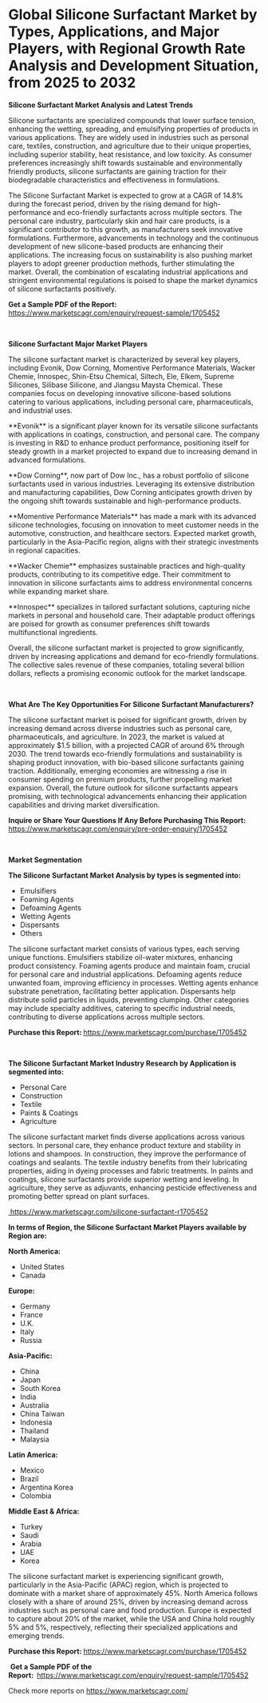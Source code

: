 <p><h1>Global Silicone Surfactant Market by Types, Applications, and Major Players, with Regional Growth Rate Analysis and Development Situation, from 2025 to 2032</h1></p><p><strong>Silicone Surfactant Market Analysis and Latest Trends</strong></p>
<p><p>Silicone surfactants are specialized compounds that lower surface tension, enhancing the wetting, spreading, and emulsifying properties of products in various applications. They are widely used in industries such as personal care, textiles, construction, and agriculture due to their unique properties, including superior stability, heat resistance, and low toxicity. As consumer preferences increasingly shift towards sustainable and environmentally friendly products, silicone surfactants are gaining traction for their biodegradable characteristics and effectiveness in formulations.</p><p>The Silicone Surfactant Market is expected to grow at a CAGR of 14.8% during the forecast period, driven by the rising demand for high-performance and eco-friendly surfactants across multiple sectors. The personal care industry, particularly skin and hair care products, is a significant contributor to this growth, as manufacturers seek innovative formulations. Furthermore, advancements in technology and the continuous development of new silicone-based products are enhancing their applications. The increasing focus on sustainability is also pushing market players to adopt greener production methods, further stimulating the market. Overall, the combination of escalating industrial applications and stringent environmental regulations is poised to shape the market dynamics of silicone surfactants positively.</p></p>
<p><strong>Get a Sample PDF of the Report:&nbsp;</strong> <a href="https://www.marketscagr.com/enquiry/request-sample/1705452?utm_campaign=3452&utm_medium=2&utm_source=Github&utm_content=ia&utm_term=27032025&utm_id=silicone-surfactant">https://www.marketscagr.com/enquiry/request-sample/1705452</a></p>
<p>&nbsp;</p>
<p><strong>Silicone Surfactant Major Market Players</strong></p>
<p><p>The silicone surfactant market is characterized by several key players, including Evonik, Dow Corning, Momentive Performance Materials, Wacker Chemie, Innospec, Shin-Etsu Chemical, Siltech, Ele, Elkem, Supreme Silicones, Silibase Silicone, and Jiangsu Maysta Chemical. These companies focus on developing innovative silicone-based solutions catering to various applications, including personal care, pharmaceuticals, and industrial uses.</p><p>**Evonik** is a significant player known for its versatile silicone surfactants with applications in coatings, construction, and personal care. The company is investing in R&D to enhance product performance, positioning itself for steady growth in a market projected to expand due to increasing demand in advanced formulations.</p><p>**Dow Corning**, now part of Dow Inc., has a robust portfolio of silicone surfactants used in various industries. Leveraging its extensive distribution and manufacturing capabilities, Dow Corning anticipates growth driven by the ongoing shift towards sustainable and high-performance products.</p><p>**Momentive Performance Materials** has made a mark with its advanced silicone technologies, focusing on innovation to meet customer needs in the automotive, construction, and healthcare sectors. Expected market growth, particularly in the Asia-Pacific region, aligns with their strategic investments in regional capacities.</p><p>**Wacker Chemie** emphasizes sustainable practices and high-quality products, contributing to its competitive edge. Their commitment to innovation in silicone surfactants aims to address environmental concerns while expanding market share.</p><p>**Innospec** specializes in tailored surfactant solutions, capturing niche markets in personal and household care. Their adaptable product offerings are poised for growth as consumer preferences shift towards multifunctional ingredients.</p><p>Overall, the silicone surfactant market is projected to grow significantly, driven by increasing applications and demand for eco-friendly formulations. The collective sales revenue of these companies, totaling several billion dollars, reflects a promising economic outlook for the market landscape.</p></p>
<p>&nbsp;</p>
<p><strong>What Are The Key Opportunities For Silicone Surfactant Manufacturers?</strong></p>
<p><p>The silicone surfactant market is poised for significant growth, driven by increasing demand across diverse industries such as personal care, pharmaceuticals, and agriculture. In 2023, the market is valued at approximately $1.5 billion, with a projected CAGR of around 6% through 2030. The trend towards eco-friendly formulations and sustainability is shaping product innovation, with bio-based silicone surfactants gaining traction. Additionally, emerging economies are witnessing a rise in consumer spending on premium products, further propelling market expansion. Overall, the future outlook for silicone surfactants appears promising, with technological advancements enhancing their application capabilities and driving market diversification.</p></p>
<p><strong>Inquire or Share Your Questions If Any Before Purchasing This Report:</strong> <a href="https://www.marketscagr.com/enquiry/pre-order-enquiry/1705452?utm_campaign=3452&utm_medium=2&utm_source=Github&utm_content=ia&utm_term=27032025&utm_id=silicone-surfactant">https://www.marketscagr.com/enquiry/pre-order-enquiry/1705452</a></p>
<p>&nbsp;</p>
<p><strong>Market Segmentation</strong></p>
<p><strong>The Silicone Surfactant Market Analysis by types is segmented into:</strong></p>
<p><ul><li>Emulsifiers</li><li>Foaming Agents</li><li>Defoaming Agents</li><li>Wetting Agents</li><li>Dispersants</li><li>Others</li></ul></p>
<p><p>The silicone surfactant market consists of various types, each serving unique functions. Emulsifiers stabilize oil-water mixtures, enhancing product consistency. Foaming agents produce and maintain foam, crucial for personal care and industrial applications. Defoaming agents reduce unwanted foam, improving efficiency in processes. Wetting agents enhance substrate penetration, facilitating better application. Dispersants help distribute solid particles in liquids, preventing clumping. Other categories may include specialty additives, catering to specific industrial needs, contributing to diverse applications across multiple sectors.</p></p>
<p><strong>Purchase this Report:&nbsp;</strong><a href="https://www.marketscagr.com/purchase/1705452?utm_campaign=3452&utm_medium=2&utm_source=Github&utm_content=ia&utm_term=27032025&utm_id=silicone-surfactant">https://www.marketscagr.com/purchase/1705452</a></p>
<p>&nbsp;</p>
<p><strong>The Silicone Surfactant Market Industry Research by Application is segmented into:</strong></p>
<p><ul><li>Personal Care</li><li>Construction</li><li>Textile</li><li>Paints & Coatings</li><li>Agriculture</li></ul></p>
<p><p>The silicone surfactant market finds diverse applications across various sectors. In personal care, they enhance product texture and stability in lotions and shampoos. In construction, they improve the performance of coatings and sealants. The textile industry benefits from their lubricating properties, aiding in dyeing processes and fabric treatments. In paints and coatings, silicone surfactants provide superior wetting and leveling. In agriculture, they serve as adjuvants, enhancing pesticide effectiveness and promoting better spread on plant surfaces.</p></p>
<p><a href="https://www.marketscagr.com/silicone-surfactant-r1705452?utm_campaign=3452&utm_medium=2&utm_source=Github&utm_content=ia&utm_term=27032025&utm_id=silicone-surfactant">&nbsp;https://www.marketscagr.com/silicone-surfactant-r1705452</a></p>
<p><strong>In terms of Region, the Silicone Surfactant Market Players available by Region are:</strong></p>
<p>
    <p> <strong> North America: </strong>
        <ul>
            <li>United States</li>
            <li>Canada</li>
        </ul>
        </p> 
    <p> <strong> Europe: </strong>
        <ul>
            <li>Germany</li>
            <li>France</li>
            <li>U.K.</li>
            <li>Italy</li>
            <li>Russia</li>
        </ul>
        </p> 
    <p> <strong> Asia-Pacific: </strong>
        <ul>
            <li>China</li>
            <li>Japan</li>
            <li>South Korea</li>
            <li>India</li>
            <li>Australia</li>
            <li>China Taiwan</li>
            <li>Indonesia</li>
            <li>Thailand</li>
            <li>Malaysia</li>
        </ul>
        </p> 
    <p> <strong> Latin America: </strong>
        <ul>
            <li>Mexico</li>
            <li>Brazil</li>
            <li>Argentina Korea</li>
            <li>Colombia</li>
        </ul>
        </p> 
    <p> <strong> Middle East & Africa: </strong>
        <ul>
            <li>Turkey</li>
            <li>Saudi</li>
            <li>Arabia</li>
            <li>UAE</li>
            <li>Korea</li>
        </ul>
    </p>
    </p>
<p><p>The silicone surfactant market is experiencing significant growth, particularly in the Asia-Pacific (APAC) region, which is projected to dominate with a market share of approximately 45%. North America follows closely with a share of around 25%, driven by increasing demand across industries such as personal care and food production. Europe is expected to capture about 20% of the market, while the USA and China hold roughly 5% and 5%, respectively, reflecting their specialized applications and emerging trends.</p></p>
<p><strong>Purchase this Report: </strong><a href="https://www.marketscagr.com/purchase/1705452?utm_campaign=3452&utm_medium=2&utm_source=Github&utm_content=ia&utm_term=27032025&utm_id=silicone-surfactant">https://www.marketscagr.com/purchase/1705452</a></p>
<p>&nbsp;<strong>Get a Sample PDF of the Report:&nbsp;&nbsp;</strong><a href="https://www.marketscagr.com/enquiry/request-sample/1705452?utm_campaign=3452&utm_medium=2&utm_source=Github&utm_content=ia&utm_term=27032025&utm_id=silicone-surfactant">https://www.marketscagr.com/enquiry/request-sample/1705452</a></p>
<p><strong></strong></p>
<p>Check more reports on <a href="https://www.marketscagr.com/?utm_campaign=3452&utm_medium=2&utm_source=Github&utm_content=ia&utm_term=27032025&utm_id=silicone-surfactant">https://www.marketscagr.com/</a></p>